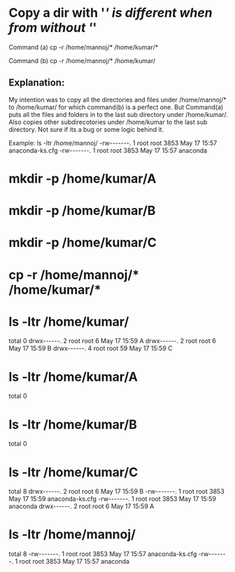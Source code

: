 # Copy a dir with '*' is different when from without '*'

Command (a)
cp -r /home/mannoj/* /home/kumar/*

Command (b)
cp -r /home/mannoj/* /home/kumar/


## Explanation: 
My intention was to copy all the directories and files under /home/mannoj/* to /home/kumar/ for which command(b) is a perfect one. 
But Command(a) puts all the files and folders in to the last sub directory under /home/kumar/. Also copies other subdirecotories under /home/kumar to the last sub directory. 
Not sure if its a bug or some logic behind it.

Example:
ls -ltr /home/mannoj/
-rw-------. 1 root root 3853 May 17 15:57 anaconda-ks.cfg
-rw-------. 1 root root 3853 May 17 15:57 anaconda

 # mkdir -p /home/kumar/A
 # mkdir -p /home/kumar/B
 # mkdir -p /home/kumar/C
 # cp -r /home/mannoj/* /home/kumar/*
 # ls -ltr /home/kumar/
total 0
drwx------. 2 root root  6 May 17 15:59 A
drwx------. 2 root root  6 May 17 15:59 B
drwx------. 4 root root 59 May 17 15:59 C
 # ls -ltr /home/kumar/A
total 0
 # ls -ltr /home/kumar/B
total 0
 # ls -ltr /home/kumar/C
total 8
drwx------. 2 root root    6 May 17 15:59 B
-rw-------. 1 root root 3853 May 17 15:59 anaconda-ks.cfg
-rw-------. 1 root root 3853 May 17 15:59 anaconda
drwx------. 2 root root    6 May 17 15:59 A
 # ls -ltr /home/mannoj/
total 8
-rw-------. 1 root root 3853 May 17 15:57 anaconda-ks.cfg
-rw-------. 1 root root 3853 May 17 15:57 anaconda

